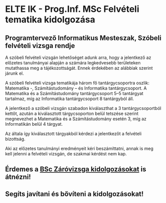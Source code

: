 # ELTE IK - Prog.Inf. MSc Felvételi tematika kidolgozása

## Programtervező Informatikus Mesteszak, Szóbeli felvételi vizsga rendje

A szóbeli felvételi vizsgán lehetőséget adunk arra, hogy a jelentkező az előzetes tanulmányai alapján a számára legkedvesebb területeken mutathassa meg a tájékozottságát. Ennek érdekében az alábbiak szerint járunk el.

A szóbeli felvételi vizsga tematikája három fő tantárgycsoportra oszlik: Matematika -, Számítástudomány – és Informatika tantárgycsoport. A Matematika és a Számítástudomány tantárgycsoport 5–5 tantárgyat tartalmaz, míg az Informatika tantárgycsoport 8 tantárgyból áll.

A jelentkező a szóbeli vizsgán szabadon kiválaszthat a 3 tantárgycsoportból kettőt, azután a kiválasztott tárgycsoporton belül tetszése szerint megnevezhet a Matematika és a Számítástudomány esetén 3, míg az Informatikán belül 4 tárgyat.

Az általa így kiválasztott tárgyakból kérdezi a jelentkezőt a felvételi bizottság.

Aki az előzetes tanulmányi eredményeit kéri beszámíttatni, annak is meg kell jelenni a felvételi vizsgán, de szakmai kérdést nem kap.

## Érdemes a [BSc Záróvizsga kidolgozásokat](https://github.com/TMD44/elte-ik-pti-bsc-zarovizsga) is átnézni!

## Segíts javítani és bővíteni a kidolgozásokat!
